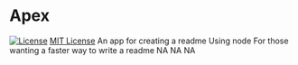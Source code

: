# Apex
  [![License](https://img.shields.io/badge/License-MIT-yellow.svg)](https://opensource.org/licenses/MIT) 
  [MIT License](LICENSE.md)
  An app for creating a readme
  Using node
  For those wanting a faster way to write a readme
  NA
  NA
  NA
  
